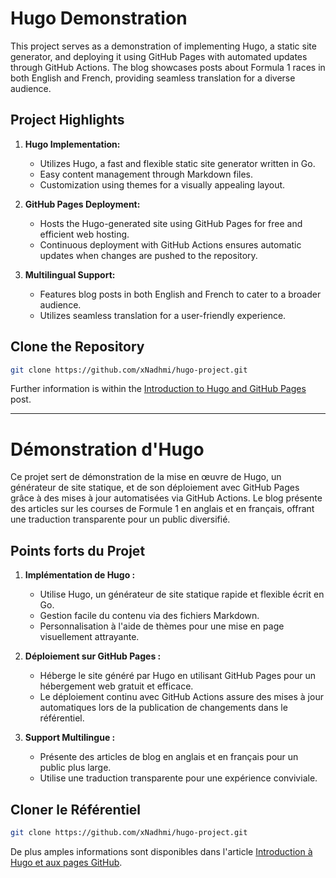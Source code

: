 
# Hugo Demonstration

This project serves as a demonstration of implementing Hugo, a static site generator, and deploying it using GitHub Pages with automated updates through GitHub Actions. The blog showcases posts about Formula 1 races in both English and French, providing seamless translation for a diverse audience.

## Project Highlights

1. **Hugo Implementation:**
   - Utilizes Hugo, a fast and flexible static site generator written in Go.
   - Easy content management through Markdown files.
   - Customization using themes for a visually appealing layout.

2. **GitHub Pages Deployment:**
   - Hosts the Hugo-generated site using GitHub Pages for free and efficient web hosting.
   - Continuous deployment with GitHub Actions ensures automatic updates when changes are pushed to the repository.

3. **Multilingual Support:**
   - Features blog posts in both English and French to cater to a broader audience.
   - Utilizes seamless translation for a user-friendly experience.

## Clone the Repository

```bash
git clone https://github.com/xNadhmi/hugo-project.git
```

Further information is within the [Introduction to Hugo and GitHub Pages](https://github.com/xNadhmi/hugo-project/blob/main/content/en/posts/lesson/index.md) post.

---

# Démonstration d'Hugo

Ce projet sert de démonstration de la mise en œuvre de Hugo, un générateur de site statique, et de son déploiement avec GitHub Pages grâce à des mises à jour automatisées via GitHub Actions. Le blog présente des articles sur les courses de Formule 1 en anglais et en français, offrant une traduction transparente pour un public diversifié.

## Points forts du Projet

1. **Implémentation de Hugo :**
   - Utilise Hugo, un générateur de site statique rapide et flexible écrit en Go.
   - Gestion facile du contenu via des fichiers Markdown.
   - Personnalisation à l'aide de thèmes pour une mise en page visuellement attrayante.

2. **Déploiement sur GitHub Pages :**
   - Héberge le site généré par Hugo en utilisant GitHub Pages pour un hébergement web gratuit et efficace.
   - Le déploiement continu avec GitHub Actions assure des mises à jour automatiques lors de la publication de changements dans le référentiel.

3. **Support Multilingue :**
   - Présente des articles de blog en anglais et en français pour un public plus large.
   - Utilise une traduction transparente pour une expérience conviviale.

## Cloner le Référentiel

```bash
git clone https://github.com/xNadhmi/hugo-project.git
```

De plus amples informations sont disponibles dans l'article [Introduction à Hugo et aux pages GitHub](https://github.com/xNadhmi/hugo-project/blob/main/content/fr/posts/lesson/index.md).
